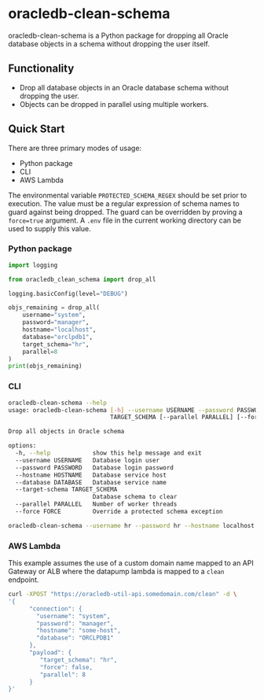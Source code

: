 # oracledb-clean-schema
oracledb-clean-schema is a Python package for dropping all Oracle database objects
in a schema without dropping the user itself.

## Functionality
* Drop all database objects in an Oracle database schema without dropping the user.
* Objects can be dropped in parallel using multiple workers.

## Quick Start
There are three primary modes of usage:
* Python package
* CLI
* AWS Lambda

The environmental variable `PROTECTED_SCHEMA_REGEX` should be set prior to execution. The value must be a regular expression of schema names to guard against being dropped. The guard can be overridden by proving a `force=true` argument. A `.env` file in the current working directory can be used to supply this value.


### Python package
```python
import logging

from oracledb_clean_schema import drop_all

logging.basicConfig(level="DEBUG")

objs_remaining = drop_all(
    username="system",
    password="manager",
    hostname="localhost",
    database="orclpdb1",
    target_schema="hr",
    parallel=8
)
print(objs_remaining)
```

### CLI
```bash
oracledb-clean-schema --help
usage: oracledb-clean-schema [-h] --username USERNAME --password PASSWORD --hostname HOSTNAME --database DATABASE --target-schema
                             TARGET_SCHEMA [--parallel PARALLEL] [--force FORCE]

Drop all objects in Oracle schema

options:
  -h, --help            show this help message and exit
  --username USERNAME   Database login user
  --password PASSWORD   Database login password
  --hostname HOSTNAME   Database service host
  --database DATABASE   Database service name
  --target-schema TARGET_SCHEMA
                        Database schema to clear
  --parallel PARALLEL   Number of worker threads
  --force FORCE         Override a protected schema exception
```

```bash
oracledb-clean-schema --username hr --password hr --hostname localhost --database orclpdb1 --target-schema hr --parallel 8
```

### AWS Lambda
This example assumes the use of a custom domain name mapped to an API Gateway or ALB where the datapump lambda is mapped to a `clean` endpoint.

```bash
curl -XPOST "https://oracledb-util-api.somedomain.com/clean" -d \
'{
      "connection": {
        "username": "system",
        "password": "manager",
        "hostname": "some-host",
        "database": "ORCLPDB1"
      },
      "payload": {
         "target_schema": "hr",
         "force": false,
         "parallel": 8
      }
}'
```